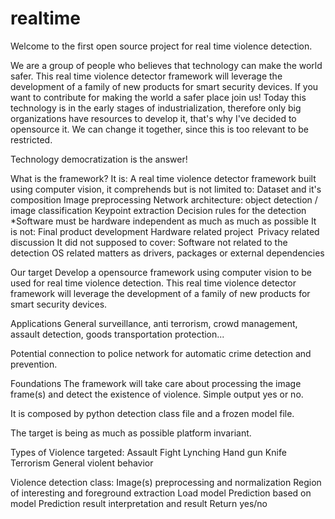 # realtime
Welcome to the first open source project for real time violence detection.

We are a group of people who believes that technology can make the world safer.
This real time violence detector framework will leverage the development of a family of new products for smart security devices.
If you want to contribute for making the world a safer place join us!
Today this technology is in the early stages of industrialization, therefore only big organizations have resources to develop it, that's why I've decided to opensource it. We can change it together, since this is too relevant to be restricted.

Technology democratization is the answer!

What is the framework?
It is:
A real time violence detector framework built using computer vision, it comprehends but is not limited to:
Dataset and it's composition
Image preprocessing
Network architecture: object detection / image classification
Keypoint extraction
Decision rules for the detection
*Software must be hardware independent as much as much as possible
It is not:
Final product development
Hardware related project 
Privacy related discussion
It did not supposed to cover:
Software not related to the detection
OS related matters as drivers, packages or external dependencies

Our target
Develop a opensource framework using computer vision to be used for real time violence detection.
This real time violence detector framework will leverage the development of a family of new products for smart security devices.

Applications
General surveillance, anti terrorism, crowd management, assault detection, goods transportation protection...

Potential connection to police network for automatic crime detection and prevention.

Foundations
The framework will take care about processing the image frame(s) and detect the existence of violence. Simple output yes or no.

It is composed by python detection class file and a frozen model file.

The target is being as much as possible platform invariant.

Types of Violence targeted:
Assault
Fight
Lynching
Hand gun
Knife
Terrorism
General violent behavior

Violence detection class:
Image(s) preprocessing and normalization
Region of interesting and foreground extraction
Load model
Prediction based on model
Prediction result interpretation and result
Return yes/no

